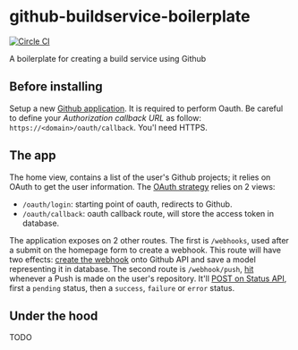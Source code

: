 # github-buildservice-boilerplate

[![Circle CI](https://circleci.com/gh/m-vdb/github-buildservice-boilerplate.svg?style=shield&circle-token=005fe273ea45c0f445bddbf53f2f90594dcfce91)](https://circleci.com/gh/m-vdb/github-buildservice-boilerplate)

A boilerplate for creating a build service using Github

## Before installing

Setup a new [Github application](https://github.com/settings/applications/new). It is required to perform
Oauth. Be careful to define your _Authorization callback URL_ as follow: `https://<domain>/oauth/callback`. You'l need HTTPS.

## The app

The home view, contains a list of the user's Github projects; it relies on OAuth to get the user information. The [OAuth strategy](https://requests-oauthlib.readthedocs.org/en/latest/examples/real_world_example.html#web-app-example-of-oauth-2-web-application-flow) relies on 2 views:
- `/oauth/login`: starting point of oauth, redirects to Github.
- `/oauth/callback`: oauth callback route, will store the access token in database.

The application exposes on 2 other routes. The first is `/webhooks`, used after a submit on the homepage form to create a webhook. This route will have two effects: [create the webhook](https://developer.github.com/v3/repos/hooks/#create-a-hook) onto Github API and save a model representing it in database. The second route is `/webhook/push`, [hit](https://developer.github.com/v3/repos/hooks/#receiving-webhooks) whenever a Push is made on the user's repository. It'll [POST on Status API](https://developer.github.com/v3/repos/statuses/#create-a-status), first a `pending` status, then a `success`, `failure` or `error` status.


## Under the hood

TODO
